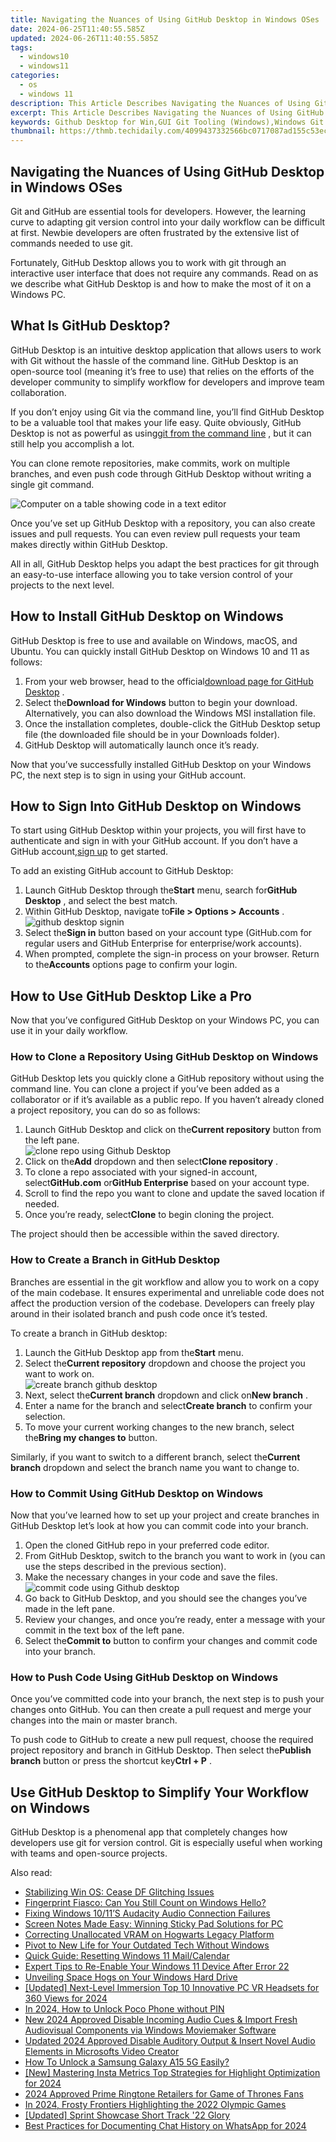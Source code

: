 ```yaml
---
title: Navigating the Nuances of Using GitHub Desktop in Windows OSes
date: 2024-06-25T11:40:55.585Z
updated: 2024-06-26T11:40:55.585Z
tags:
  - windows10
  - windows11
categories:
  - os
  - windows 11
description: This Article Describes Navigating the Nuances of Using GitHub Desktop in Windows OSes
excerpt: This Article Describes Navigating the Nuances of Using GitHub Desktop in Windows OSes
keywords: Github Desktop for Win,GUI Git Tooling (Windows),Windows Git GUI,GitHub CLI Windows,Git Workflow Windows,Desktop Git Explorer,Cross-Platform Git Client
thumbnail: https://thmb.techidaily.com/4099437332566bc0717087ad155c53eccdb95fb25198b821350f08a36ef32c9d.jpg
---
```


## Navigating the Nuances of Using GitHub Desktop in Windows OSes

 Git and GitHub are essential tools for developers. However, the learning curve to adapting git version control into your daily workflow can be difficult at first. Newbie developers are often frustrated by the extensive list of commands needed to use git.

 Fortunately, GitHub Desktop allows you to work with git through an interactive user interface that does not require any commands. Read on as we describe what GitHub Desktop is and how to make the most of it on a Windows PC.

## What Is GitHub Desktop?

 GitHub Desktop is an intuitive desktop application that allows users to work with Git without the hassle of the command line. GitHub Desktop is an open-source tool (meaning it’s free to use) that relies on the efforts of the developer community to simplify workflow for developers and improve team collaboration.

 If you don’t enjoy using Git via the command line, you’ll find GitHub Desktop to be a valuable tool that makes your life easy. Quite obviously, GitHub Desktop is not as powerful as using[git from the command line](https://www.makeuseof.com/advanced-git-tutorial/) , but it can still help you accomplish a lot.

 You can clone remote repositories, make commits, work on multiple branches, and even push code through GitHub Desktop without writing a single git command.

![Computer on a table showing code in a text editor](https://static1.makeuseofimages.com/wordpress/wp-content/uploads/2023/04/computer-with-code.jpg)

 Once you’ve set up GitHub Desktop with a repository, you can also create issues and pull requests. You can even review pull requests your team makes directly within GitHub Desktop.

 All in all, GitHub Desktop helps you adapt the best practices for git through an easy-to-use interface allowing you to take version control of your projects to the next level.

## How to Install GitHub Desktop on Windows

 GitHub Desktop is free to use and available on Windows, macOS, and Ubuntu. You can quickly install GitHub Desktop on Windows 10 and 11 as follows:

1. From your web browser, head to the official[download page for GitHub Desktop](https://desktop.github.com/) .
2. Select the**Download for Windows** button to begin your download. Alternatively, you can also download the Windows MSI installation file.
3. Once the installation completes, double-click the GitHub Desktop setup file (the downloaded file should be in your Downloads folder).
4. GitHub Desktop will automatically launch once it’s ready.

 Now that you’ve successfully installed GitHub Desktop on your Windows PC, the next step is to sign in using your GitHub account.

## How to Sign Into GitHub Desktop on Windows

 To start using GitHub Desktop within your projects, you will first have to authenticate and sign in with your GitHub account. If you don’t have a GitHub account,[sign up](https://github.com/join) to get started.

To add an existing GitHub account to GitHub Desktop:

1. Launch GitHub Desktop through the**Start** menu, search for**GitHub Desktop** , and select the best match.
2. Within GitHub Desktop, navigate to**File > Options > Accounts** .  
![github desktop signin](https://static1.makeuseofimages.com/wordpress/wp-content/uploads/2023/04/github-desktop-signin-1.jpg)
3. Select the**Sign in** button based on your account type (GitHub.com for regular users and GitHub Enterprise for enterprise/work accounts).
4. When prompted, complete the sign-in process on your browser. Return to the**Accounts** options page to confirm your login.

## How to Use GitHub Desktop Like a Pro

 Now that you’ve configured GitHub Desktop on your Windows PC, you can use it in your daily workflow.

### How to Clone a Repository Using GitHub Desktop on Windows

 GitHub Desktop lets you quickly clone a GitHub repository without using the command line. You can clone a project if you’ve been added as a collaborator or if it’s available as a public repo. If you haven’t already cloned a project repository, you can do so as follows:

1. Launch GitHub Desktop and click on the**Current repository** button from the left pane.  
![clone repo using Github Desktop](https://static1.makeuseofimages.com/wordpress/wp-content/uploads/2023/04/clone-repo-1.jpg)
2. Click on the**Add** dropdown and then select**Clone repository** .
3. To clone a repo associated with your signed-in account, select**GitHub.com** or**GitHub Enterprise** based on your account type.
4. Scroll to find the repo you want to clone and update the saved location if needed.
5. Once you’re ready, select**Clone** to begin cloning the project.

The project should then be accessible within the saved directory.

### How to Create a Branch in GitHub Desktop

 Branches are essential in the git workflow and allow you to work on a copy of the main codebase. It ensures experimental and unreliable code does not affect the production version of the codebase. Developers can freely play around in their isolated branch and push code once it’s tested.

To create a branch in GitHub desktop:

1. Launch the GitHub Desktop app from the**Start** menu.
2. Select the**Current repository** dropdown and choose the project you want to work on.  
![create branch github desktop](https://static1.makeuseofimages.com/wordpress/wp-content/uploads/2023/04/create-branch-1.jpg)
3. Next, select the**Current branch** dropdown and click on**New branch** .
4. Enter a name for the branch and select**Create branch** to confirm your selection.
5. To move your current working changes to the new branch, select the**Bring my changes to** button.

 Similarly, if you want to switch to a different branch, select the**Current branch** dropdown and select the branch name you want to change to.

### How to Commit Using GitHub Desktop on Windows

 Now that you’ve learned how to set up your project and create branches in GitHub Desktop let’s look at how you can commit code into your branch.

1. Open the cloned GitHub repo in your preferred code editor.
2. From GitHub Desktop, switch to the branch you want to work in (you can use the steps described in the previous section).
3. Make the necessary changes in your code and save the files.  
![commit code using Github desktop](https://static1.makeuseofimages.com/wordpress/wp-content/uploads/2023/04/commit-code.jpg)
4. Go back to GitHub Desktop, and you should see the changes you’ve made in the left pane.
5. Review your changes, and once you’re ready, enter a message with your commit in the text box of the left pane.
6. Select the**Commit to** button to confirm your changes and commit code into your branch.

### How to Push Code Using GitHub Desktop on Windows

 Once you’ve committed code into your branch, the next step is to push your changes onto GitHub. You can then create a pull request and merge your changes into the main or master branch.

 To push code to GitHub to create a new pull request, choose the required project repository and branch in GitHub Desktop. Then select the**Publish branch** button or press the shortcut key**Ctrl + P** .

## Use GitHub Desktop to Simplify Your Workflow on Windows

 GitHub Desktop is a phenomenal app that completely changes how developers use git for version control. Git is especially useful when working with teams and open-source projects.

<ins class="adsbygoogle"
     style="display:block"
     data-ad-format="autorelaxed"
     data-ad-client="ca-pub-7571918770474297"
     data-ad-slot="1223367746"></ins>



<ins class="adsbygoogle"
     style="display:block"
     data-ad-client="ca-pub-7571918770474297"
     data-ad-slot="8358498916"
     data-ad-format="auto"
     data-full-width-responsive="true"></ins>

<span class="atpl-alsoreadstyle">Also read:</span>
<div><ul>
<li><a href="https://win11.techidaily.com/stabilizing-win-os-cease-df-glitching-issues/"><u>Stabilizing Win OS: Cease DF Glitching Issues</u></a></li>
<li><a href="https://win11.techidaily.com/fingerprint-fiasco-can-you-still-count-on-windows-hello/"><u>Fingerprint Fiasco: Can You Still Count on Windows Hello?</u></a></li>
<li><a href="https://win11.techidaily.com/fixing-windows-1011s-audacity-audio-connection-failures/"><u>Fixing Windows 10/11’S Audacity Audio Connection Failures</u></a></li>
<li><a href="https://win11.techidaily.com/screen-notes-made-easy-winning-sticky-pad-solutions-for-pc/"><u>Screen Notes Made Easy: Winning Sticky Pad Solutions for PC</u></a></li>
<li><a href="https://win11.techidaily.com/correcting-unallocated-vram-on-hogwarts-legacy-platform/"><u>Correcting Unallocated VRAM on Hogwarts Legacy Platform</u></a></li>
<li><a href="https://win11.techidaily.com/pivot-to-new-life-for-your-outdated-tech-without-windows/"><u>Pivot to New Life for Your Outdated Tech Without Windows</u></a></li>
<li><a href="https://win11.techidaily.com/quick-guide-resetting-windows-11-mailcalendar/"><u>Quick Guide: Resetting Windows 11 Mail/Calendar</u></a></li>
<li><a href="https://win11.techidaily.com/expert-tips-to-re-enable-your-windows-11-device-after-error-22/"><u>Expert Tips to Re-Enable Your Windows 11 Device After Error 22</u></a></li>
<li><a href="https://win11.techidaily.com/unveiling-space-hogs-on-your-windows-hard-drive/"><u>Unveiling Space Hogs on Your Windows Hard Drive</u></a></li>
<li><a href="https://fox-direct.techidaily.com/updated-next-level-immersion-top-10-innovative-pc-vr-headsets-for-360-views-for-2024/"><u>[Updated] Next-Level Immersion  Top 10 Innovative PC VR Headsets for 360 Views for 2024</u></a></li>
<li><a href="https://easy-unlock-android.techidaily.com/in-2024-how-to-unlock-poco-phone-without-pin-by-drfone-android/"><u>In 2024, How to Unlock Poco Phone without PIN</u></a></li>
<li><a href="https://voice-adjusting.techidaily.com/new-2024-approved-disable-incoming-audio-cues-and-import-fresh-audiovisual-components-via-windows-moviemaker-software/"><u>New 2024 Approved Disable Incoming Audio Cues & Import Fresh Audiovisual Components via Windows Moviemaker Software</u></a></li>
<li><a href="https://sound-tweaking.techidaily.com/updated-2024-approved-disable-auditory-output-and-insert-novel-audio-elements-in-microsofts-video-creator/"><u>Updated 2024 Approved Disable Auditory Output & Insert Novel Audio Elements in Microsofts Video Creator</u></a></li>
<li><a href="https://android-unlock.techidaily.com/how-to-unlock-a-samsung-galaxy-a15-5g-easily-by-drfone-android/"><u>How To Unlock a Samsung Galaxy A15 5G Easily?</u></a></li>
<li><a href="https://instagram-video-files.techidaily.com/new-mastering-insta-metrics-top-strategies-for-highlight-optimization-for-2024/"><u>[New] Mastering Insta Metrics  Top Strategies for Highlight Optimization for 2024</u></a></li>
<li><a href="https://extra-skills.techidaily.com/2024-approved-prime-ringtone-retailers-for-game-of-thrones-fans/"><u>2024 Approved  Prime Ringtone Retailers for Game of Thrones Fans</u></a></li>
<li><a href="https://some-techniques.techidaily.com/in-2024-frosty-frontiers-highlighting-the-2022-olympic-games/"><u>In 2024, Frosty Frontiers  Highlighting the 2022 Olympic Games</u></a></li>
<li><a href="https://extra-guidance.techidaily.com/updated-sprint-showcase-short-track-22-glory/"><u>[Updated] Sprint Showcase  Short Track '22 Glory</u></a></li>
<li><a href="https://visual-screen-recording.techidaily.com/best-practices-for-documenting-chat-history-on-whatsapp-for-2024/"><u>Best Practices for Documenting Chat History on WhatsApp for 2024</u></a></li>
</ul></div>
